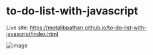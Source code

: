 # to-do-list-with-javascript
Live site: https://motalibpathan.github.io/to-do-list-with-javascript/index.html

![image](https://user-images.githubusercontent.com/73628059/127762708-5244973c-f0c7-4980-be45-a7335b8f7d5d.png)

<!-- ![image](https://user-images.githubusercontent.com/73628059/127762685-6796de5f-ba50-40a9-855e-cc53eaa388c1.png) -->
